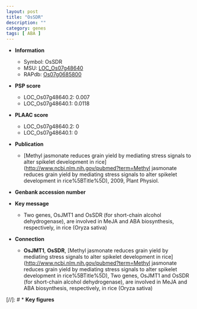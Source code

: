 ```yaml
---
layout: post
title: "OsSDR"
description: ""
category: genes
tags: [ ABA ]
---
```


* **Information**  
    + Symbol: OsSDR  
    + MSU: [LOC_Os07g48640](http://rice.plantbiology.msu.edu/cgi-bin/ORF_infopage.cgi?orf=LOC_Os07g48640)  
    + RAPdb: [Os07g0685800](http://rapdb.dna.affrc.go.jp/viewer/gbrowse_details/irgsp1?name=Os07g0685800)  

* **PSP score**  
    + LOC_Os07g48640.2: 0.007 
    + LOC_Os07g48640.1: 0.0118 

* **PLAAC score**  
    + LOC_Os07g48640.2: 0 
    + LOC_Os07g48640.1: 0 

* **Publication**  
    + [Methyl jasmonate reduces grain yield by mediating stress signals to alter spikelet development in rice](http://www.ncbi.nlm.nih.gov/pubmed?term=Methyl jasmonate reduces grain yield by mediating stress signals to alter spikelet development in rice%5BTitle%5D), 2009, Plant Physiol.

* **Genbank accession number**  

* **Key message**  
    + Two genes, OsJMT1 and OsSDR (for short-chain alcohol dehydrogenase), are involved in MeJA and ABA biosynthesis, respectively, in rice (Oryza sativa)

* **Connection**  
    + __OsJMT1__, __OsSDR__, [Methyl jasmonate reduces grain yield by mediating stress signals to alter spikelet development in rice](http://www.ncbi.nlm.nih.gov/pubmed?term=Methyl jasmonate reduces grain yield by mediating stress signals to alter spikelet development in rice%5BTitle%5D), Two genes, OsJMT1 and OsSDR (for short-chain alcohol dehydrogenase), are involved in MeJA and ABA biosynthesis, respectively, in rice (Oryza sativa)

[//]: # * **Key figures**  


